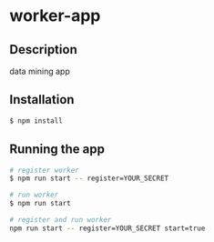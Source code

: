 # worker-app

## Description

data mining app

## Installation

```bash
$ npm install
```

## Running the app

```bash
# register worker 
$ npm run start -- register=YOUR_SECRET

# run worker
$ npm run start

# register and run worker
npm run start -- register=YOUR_SECRET start=true
```
